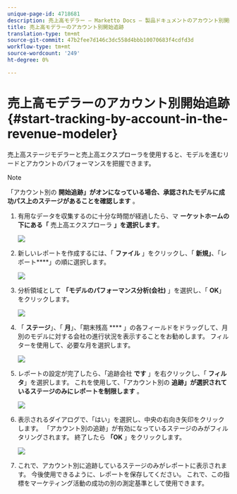 ```yaml
---
unique-page-id: 4718681
description: 売上高モデラー — Marketto Docs — 製品ドキュメントのアカウント別開始追跡
title: 売上高モデラーのアカウント別開始追跡
translation-type: tm+mt
source-git-commit: 47b2fee7d146c3dc558d4bbb10070683f4cdfd3d
workflow-type: tm+mt
source-wordcount: '249'
ht-degree: 0%

---
```



# 売上高モデラーのアカウント別開始追跡 {#start-tracking-by-account-in-the-revenue-modeler}

売上高ステージモデラーと売上高エクスプローラを使用すると、モデルを進むリードとアカウントのパフォーマンスを把握できます。

>[!NOTE]
>
>「アカウント別の **開始追跡」がオンになっている場合、承認されたモデルに成功パス上のステージがあることを確認します** 。

1. 有用なデータを収集するのに十分な時間が経過したら、マ **ーケットホームの下にある「** 売上高エクスプローラ **」を選択します**。

   ![](assets/image2015-4-29-16-3a36-3a2.png)

1. 新しいレポートを作成するには、「 **ファイル** 」をクリックし、「 **新規」**、「レポート&#x200B;****」の順に選択します。

   ![](assets/image2015-4-29-16-3a38-3a44.png)

1. 分析領域として **「モデルのパフォーマンス分析(会社)** 」を選択し、「 **OK**」をクリックします。

   ![](assets/image2015-4-29-16-3a41-3a47.png)

1. 「 **ステージ**」、「 **月**」、「期末残高 **** 」の各フィールドをドラッグして、月別のモデルに対する会社の進行状況を表示することをお勧めします。 フィルターを使用して、必要な月を選択します。

   ![](assets/image2015-4-29-17-3a16-3a1.png)

1. レポートの設定が完了したら、「追跡会社 **です** 」を右クリックし、「 **フィルタ**」を選択します。 これを使用して、「アカウント別の **追跡」が選択されているステージのみにレポートを制限します** 。

   ![](assets/image2015-4-29-17-3a18-3a9.png)

1. 表示されるダイアログで、「はい」を選択し、中央の右向き矢印をクリックします。 「アカウント別の追跡」が有効になっているステージのみがフィルタリングされます。 終了したら **「OK** 」をクリックします。

   ![](assets/image2015-6-9-16-3a21-3a3.png)

1. これで、アカウント別に追跡しているステージのみがレポートに表示されます。 今後使用できるように、レポートを保存してください。 これで、この指標をマーケティング活動の成功の別の測定基準として使用できます。


